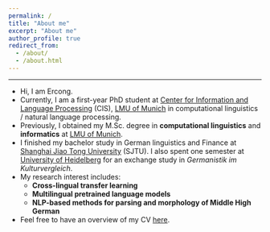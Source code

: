 ```yaml
---
permalink: /
title: "About me"
excerpt: "About me"
author_profile: true
redirect_from: 
  - /about/
  - /about.html
---
```


** **  

* Hi, I am Ercong.
* Currently, I am a first-year PhD student at [Center for Information and Language Processing](https://www.cis.lmu.de/) (CIS), 
[LMU of Munich](https://www.lmu.de/en/index.html) in computational linguistics / natural language processing.
* Previously, I obtained my M.Sc. degree in **computational linguistics** and **informatics** at 
[LMU of Munich](https://www.lmu.de/en/index.html).
* I finished my bachelor study in German linguistics and Finance at 
[Shanghai Jiao Tong University](https://schuetze.cis.lmu.de/) (SJTU). I also spent one semester at 
[University of Heidelberg](https://www.uni-heidelberg.de/en) for an exchange study in *Germanistik im Kulturvergleich*.
* My research interest includes: 
  * **Cross-lingual transfer learning**
  * **Multilingual pretrained language models**
  * **NLP-based methods for parsing and morphology of Middle High German**
* Feel free to have an overview of my CV [here](https://www.cip.ifi.lmu.de/~nie/Files/).




